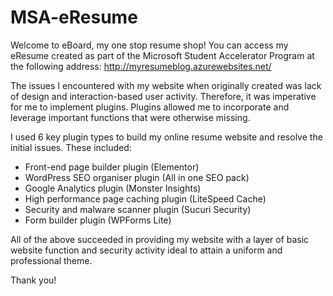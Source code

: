 # MSA-eResume

Welcome to eBoard, my one stop resume shop! You can access my eResume created as part of the Microsoft Student Accelerator Program at the following address:
http://myresumeblog.azurewebsites.net/

The issues I encountered with my website when originally created was lack of design and interaction-based user activity. Therefore, it was imperative for me to implement plugins. Plugins allowed me to incorporate and leverage important functions that were otherwise missing.

I used 6 key plugin types to build my online resume website and resolve the initial issues. These included:
-	Front-end page builder plugin (Elementor)
-	WordPress SEO organiser plugin (All in one SEO pack)
-	Google Analytics plugin (Monster Insights)
-	High performance page caching plugin (LiteSpeed Cache)
-	Security and malware scanner plugin (Sucuri Security)
-	Form builder plugin (WPForms Lite)

All of the above succeeded in providing my website with a layer of basic website function and security activity ideal to attain a uniform and professional theme. 

Thank you!
